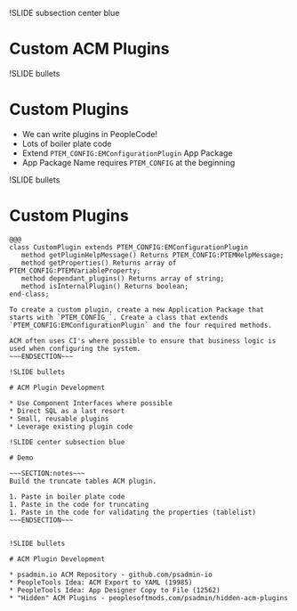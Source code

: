 !SLIDE subsection center blue

# Custom ACM Plugins

!SLIDE bullets

# Custom Plugins

* We can write plugins in PeopleCode! 
* Lots of boiler plate code
* Extend `PTEM_CONFIG:EMConfigurationPlugin` App Package
* App Package Name requires `PTEM_CONFIG` at the beginning

!SLIDE bullets

# Custom Plugins

    @@@
    class CustomPlugin extends PTEM_CONFIG:EMConfigurationPlugin
       method getPluginHelpMessage() Returns PTEM_CONFIG:PTEMHelpMessage;
       method getProperties() Returns array of PTEM_CONFIG:PTEMVariableProperty;
       method dependant_plugins() Returns array of string;
       method isInternalPlugin() Returns boolean;
    end-class;

~~~SECTION:notes~~~
To create a custom plugin, create a new Application Package that starts with `PTEM_CONFIG_`. Create a class that extends `PTEM_CONFIG:EMConfigurationPlugin` and the four required methods.

ACM often uses CI's where possible to ensure that business logic is used when configuring the system.
~~~ENDSECTION~~~

!SLIDE bullets

# ACM Plugin Development

* Use Component Interfaces where possible
* Direct SQL as a last resort
* Small, reusable plugins
* Leverage existing plugin code

!SLIDE center subsection blue

# Demo

~~~SECTION:notes~~~
Build the truncate tables ACM plugin.

1. Paste in boiler plate code
1. Paste in the code for truncating
1. Paste in the code for validating the properties (tablelist)
~~~ENDSECTION~~~


!SLIDE bullets

# ACM Plugin Development

* psadmin.io ACM Repository - github.com/psadmin-io
* PeopleTools Idea: ACM Export to YAML (19985)
* PeopleTools Idea: App Designer Copy to File (12562)
* "Hidden" ACM Plugins - peoplesoftmods.com/psadmin/hidden-acm-plugins